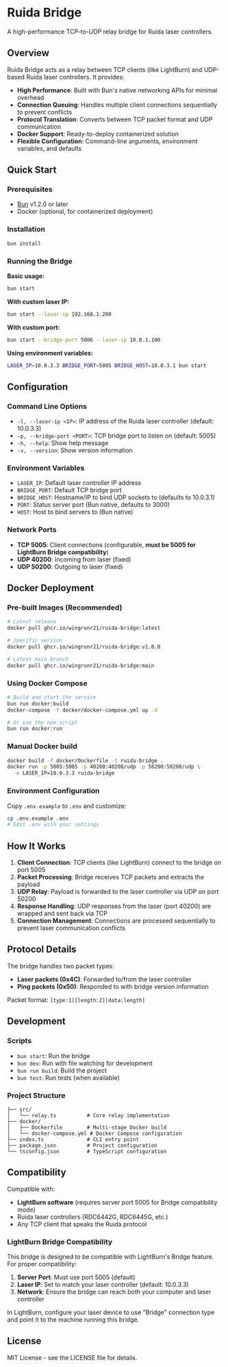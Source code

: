 # Ruida Bridge

A high-performance TCP-to-UDP relay bridge for Ruida laser controllers.

## Overview

Ruida Bridge acts as a relay between TCP clients (like LightBurn) and UDP-based Ruida laser controllers. It provides:

- **High Performance**: Built with Bun's native networking APIs for minimal overhead
- **Connection Queuing**: Handles multiple client connections sequentially to prevent conflicts
- **Protocol Translation**: Converts between TCP packet format and UDP communication
- **Docker Support**: Ready-to-deploy containerized solution
- **Flexible Configuration**: Command-line arguments, environment variables, and defaults

## Quick Start

### Prerequisites

- [Bun](https://bun.com) v1.2.0 or later
- Docker (optional, for containerized deployment)

### Installation

```bash
bun install
```

### Running the Bridge

**Basic usage:**
```bash
bun start
```

**With custom laser IP:**
```bash
bun start --laser-ip 192.168.1.200
```

**With custom port:**
```bash
bun start --bridge-port 5006 --laser-ip 10.0.1.100
```

**Using environment variables:**
```bash
LASER_IP=10.0.3.3 BRIDGE_PORT=5005 BRIDGE_HOST=10.0.3.1 bun start
```

## Configuration

### Command Line Options

- `-l, --laser-ip <IP>`: IP address of the Ruida laser controller (default: 10.0.3.3)
- `-p, --bridge-port <PORT>`: TCP bridge port to listen on (default: 5005)
- `-h, --help`: Show help message
- `-v, --version`: Show version information

### Environment Variables

- `LASER_IP`: Default laser controller IP address
- `BRIDGE_PORT`: Default TCP bridge port
- `BRIDGE_HOST`: Hostname/IP to bind UDP sockets to (defaults to 10.0.3.1)
- `PORT`: Status server port (Bun native, defaults to 3000)
- `HOST`: Host to bind servers to (Bun native)

### Network Ports

- **TCP 5005**: Client connections (configurable, **must be 5005 for LightBurn Bridge compatibility**)
- **UDP 40200**: Incoming from laser (fixed)
- **UDP 50200**: Outgoing to laser (fixed)

## Docker Deployment

### Pre-built Images (Recommended)

```bash
# Latest release
docker pull ghcr.io/wingrunr21/ruida-bridge:latest

# Specific version
docker pull ghcr.io/wingrunr21/ruida-bridge:v1.0.0

# Latest main branch
docker pull ghcr.io/wingrunr21/ruida-bridge:main
```

### Using Docker Compose

```bash
# Build and start the service
bun run docker:build
docker-compose -f docker/docker-compose.yml up -d

# Or use the npm script
bun run docker:run
```

### Manual Docker build

```bash
docker build -f docker/Dockerfile -t ruida-bridge .
docker run -p 5005:5005 -p 40200:40200/udp -p 50200:50200/udp \
  -e LASER_IP=10.0.3.3 ruida-bridge
```

### Environment Configuration

Copy `.env.example` to `.env` and customize:

```bash
cp .env.example .env
# Edit .env with your settings
```

## How It Works

1. **Client Connection**: TCP clients (like LightBurn) connect to the bridge on port 5005
2. **Packet Processing**: Bridge receives TCP packets and extracts the payload
3. **UDP Relay**: Payload is forwarded to the laser controller via UDP on port 50200
4. **Response Handling**: UDP responses from the laser (port 40200) are wrapped and sent back via TCP
5. **Connection Management**: Connections are processed sequentially to prevent laser communication conflicts

## Protocol Details

The bridge handles two packet types:
- **Laser packets (0x4C)**: Forwarded to/from the laser controller
- **Ping packets (0x50)**: Responded to with bridge version information

Packet format: `[type:1][length:2][data:length]`

## Development

### Scripts

- `bun start`: Run the bridge
- `bun dev`: Run with file watching for development  
- `bun run build`: Build the project
- `bun test`: Run tests (when available)

### Project Structure

```
├── src/
│   └── relay.ts          # Core relay implementation
├── docker/
│   ├── Dockerfile        # Multi-stage Docker build
│   └── docker-compose.yml # Docker Compose configuration
├── index.ts              # CLI entry point
├── package.json          # Project configuration
└── tsconfig.json         # TypeScript configuration
```

## Compatibility

Compatible with:
- **LightBurn software** (requires server port 5005 for Bridge compatibility mode)
- Ruida laser controllers (RDC6442G, RDC6445G, etc.)
- Any TCP client that speaks the Ruida protocol

### LightBurn Bridge Compatibility

This bridge is designed to be compatible with LightBurn's Bridge feature. For proper compatibility:

1. **Server Port**: Must use port 5005 (default)
2. **Laser IP**: Set to match your laser controller (default: 10.0.3.3)
3. **Network**: Ensure the bridge can reach both your computer and laser controller

In LightBurn, configure your laser device to use "Bridge" connection type and point it to the machine running this bridge.

## License

MIT License - see the LICENSE file for details.
